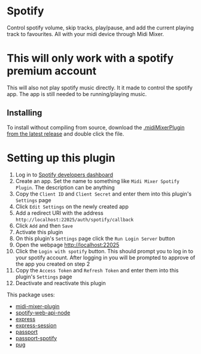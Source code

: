 # Spotify

Control spotify volume, skip tracks, play/pause, and add the current playing track to favourites. All with your midi device through Midi Mixer.

# This will only work with a spotify premium account

This will also not play spotify music directly. It it made to control the spotify app. The app is still needed to be running/playing music.

## Installing
To install without compiling from source, download the [.midiMixerPlugin from the latest release](https://github.com/Jaggernaut555/midi-mixer-spotify/releases/latest) and double click the file.

# Setting up this plugin
1. Log in to [Spotify developers dashboard](https://developer.spotify.com/dashboard/)
2. Create an app. Set the name to something like `Midi Mixer Spotify Plugin`. The description can be anything
3. Copy the `Client ID` and `Client Secret` and enter them into this plugin's `Settings` page
4. Click `Edit Settings` on the newly created app
5. Add a redirect URI with the address `http://localhost:22025/auth/spotify/callback`
6. Click `Add` and then `Save`
7. Activate this plugin
8. On this plugin's `Settings` page click the `Run Login Server` button
9. Open the webpage [http://localhost:22025](http://localhost:22025)
10. Click the `Login with spotify` button. This should prompt you to log in to your spotify account. After logging in you will be prompted to approve of the app you created on step 2
11. Copy the `Access Token` and `Refresh Token` and enter them into this plugin's `Settings` page
12. Deactivate and reactivate this plugin


This package uses:
- [midi-mixer-plugin](https://github.com/midi-mixer/midi-mixer-plugin)
- [spotify-web-api-node](https://github.com/thelinmichael/spotify-web-api-node)
- [express](https://github.com/expressjs/express)
- [express-session](https://github.com/expressjs/session)
- [passport](https://github.com/jaredhanson/passport)
- [passport-spotify](https://github.com/JMPerez/passport-spotify)
- [pug](https://github.com/pugjs/pug)
